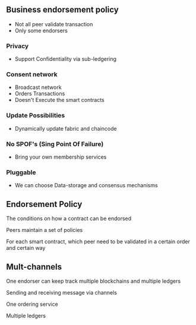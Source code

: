 ## Business endorsement policy
* Not all peer validate transaction
* Only some endorsers

### Privacy
* Support Confidentiality via sub-ledgering

### Consent network
* Broadcast network
* Orders Transactions
* Doesn't Execute the smart contracts

### Update Possibilities
* Dynamically update fabric and chaincode

### No SPOF's (Sing Point Of Failure)
* Bring your own membership services

### Pluggable
* We can choose Data-storage and consensus mechanisms


## Endorsement Policy
The conditions on how a contract can be endorsed

Peers maintain a set of policies

For each smart contract, which peer need to be validated in a certain order and certain way

## Mult-channels
One endorser can keep track multiple blockchains and multiple ledgers

Sending and receiving message via channels

One ordering service

Multiple ledgers

